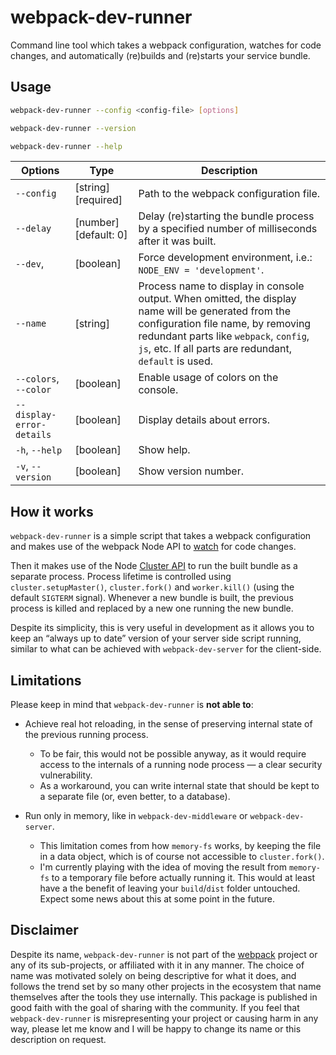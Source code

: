 # webpack-dev-runner

Command line tool which takes a webpack configuration, watches for code changes, and automatically (re)builds and (re)starts your service bundle.

## Usage

```bash
webpack-dev-runner --config <config-file> [options]
```

```bash
webpack-dev-runner --version
```

```bash
webpack-dev-runner --help
```

| Options                 | Type                  | Description |
--------------------------|-----------------------|---------------------------------------
`--config`                | [string] [required]   | Path to the webpack configuration file.
`--delay`                 | [number] [default: 0] | Delay (re)starting the bundle process by a specified number of milliseconds after it was built.
`--dev`,                  | [boolean]             | Force development environment, i.e.: `NODE_ENV = 'development'`.
`--name`                  | [string]              | Process name to display in console output. When omitted, the display name will be generated from the configuration file name, by removing redundant parts like `webpack`, `config`, `js`, etc. If all parts are redundant, `default` is used.
`--colors`, `--color`     | [boolean]             | Enable usage of colors on the console.
`--display-error-details` | [boolean]             | Display details about errors.
`-h`, `--help`            | [boolean]             | Show help.
`-v`, `--version`         | [boolean]             | Show version number.

## How it works

`webpack-dev-runner` is a simple script that takes a webpack configuration and makes use of the webpack Node API to [watch](https://webpack.js.org/configuration/watch) for code changes.

Then it makes use of the Node [Cluster API](https://nodejs.org/dist/latest-v8.x/docs/api/cluster.html) to run the built bundle as a separate process. Process lifetime is controlled using `cluster.setupMaster()`, `cluster.fork()` and `worker.kill()` (using the default `SIGTERM` signal). Whenever a new bundle is built, the previous process is killed and replaced by a new one running the new bundle.

Despite its simplicity, this is very useful in development as it allows you to keep an “always up to date” version of your server side script running, similar to what can be achieved with `webpack-dev-server` for the client-side.

## Limitations

Please keep in mind that `webpack-dev-runner` is **not able to**:

* Achieve real hot reloading, in the sense of preserving internal state of the previous running process.
  * To be fair, this would not be possible anyway, as it would require access to the internals of a running node process — a clear security vulnerability.
  * As a workaround, you can write internal state that should be kept to a separate file (or, even better, to a database).

* Run only in memory, like in `webpack-dev-middleware` or `webpack-dev-server`.
  * This limitation comes from how `memory-fs` works, by keeping the file in a data object, which is of course not accessible to `cluster.fork()`.
  * I'm currently playing with the idea of moving the result from `memory-fs` to a temporary file before actually running it. This would at least have a the benefit of leaving your `build`/`dist` folder untouched. Expect some news about this at some point in the future.

## Disclaimer

Despite its name, `webpack-dev-runner` is not part of the [webpack](https://webpack.js.org) project or any of its sub-projects, or affiliated with it in any manner. The choice of name was motivated solely on being descriptive for what it does, and follows the trend set by so many other projects in the ecosystem that name themselves after the tools they use internally. This package is published in good faith with the goal of sharing with the community. If you feel that `webpack-dev-runner` is misrepresenting your project or causing harm in any way, please let me know and I will be happy to change its name or this description on request.
